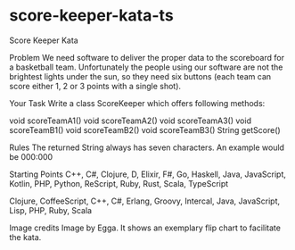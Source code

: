 # score-keeper-kata-ts
Score Keeper Kata

Problem
We need software to deliver the proper data to the scoreboard for a basketball team. Unfortunately the people using our software are not the brightest lights under the sun, so they need six buttons (each team can score either 1, 2 or 3 points with a single shot).

Your Task
Write a class ScoreKeeper which offers following methods:

void scoreTeamA1()
void scoreTeamA2()
void scoreTeamA3()
void scoreTeamB1()
void scoreTeamB2()
void scoreTeamB3()
String getScore()

Rules
The returned String always has seven characters. An example would be 000:000

Starting Points
C++, C#, Clojure, D, Elixir, F#, Go, Haskell, Java, JavaScript, Kotlin, PHP, Python, ReScript, Ruby, Rust, Scala, TypeScript

Clojure, CoffeeScript, C++, C#, Erlang, Groovy, Intercal, Java, JavaScript, Lisp, PHP, Ruby, Scala

Image credits
Image by Egga. It shows an exemplary flip chart to facilitate the kata.
